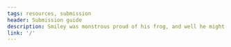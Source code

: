 ```yaml
---
tags: resources, submission
header: Submission guide
description: Smiley was monstrous proud of his frog, and well he might be, for fellers that had traveled and been everywheres, all said he laid over any frog that ever they see.
link: '/'
---
```

